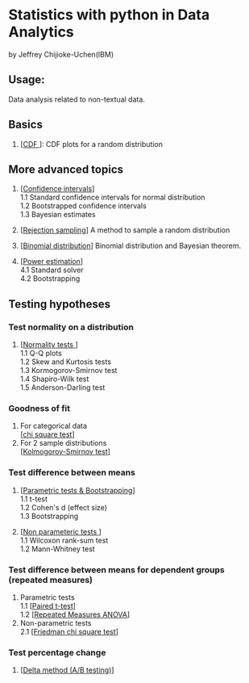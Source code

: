 # Statistics with python in Data Analytics

by Jeffrey Chijioke-Uchen(IBM)     

## Usage:   
Data analysis related to non-textual data. 

## Basics   

1. [<a href="https://github.com/schijioke-uche/python-paired-sample-t-test/blob/main/notebooks/CDF.ipynb">CDF </a>]: CDF plots for a random distribution   

## More advanced topics     
1. [<a href="https://github.com/schijioke-uche/python-paired-sample-t-test/blob/main/notebooks/confidence_intervals.ipynb">Confidence intervals</a>]    
	1.1  Standard confidence intervals for normal distribution   
	1.2  Bootstrapped confidence intervals   
	1.3  Bayesian estimates    

2. [<a href="https://github.com/schijioke-uche/python-paired-sample-t-test/blob/main/notebooks/Sampling%20a%20random%20distribution.ipynb">Rejection sampling</a>] A method to sample a random distribution     

3. [<a href="https://github.com/schijioke-uche/python-paired-sample-t-test/blob/main/notebooks/mle_binomial.ipynb">Binomial distribution</a>] Binomial distribution and Bayesian theorem.         

4. [<a href="https://github.com/schijioke-uche/python-paired-sample-t-test/blob/main/notebooks/Power%20estimation.ipynb">Power estimation</a>]    
4.1 Standard solver   
4.2 Bootstrapping    


## Testing hypotheses     


### Test normality on a distribution   
1. [<a href="https://github.com/schijioke-uche/python-paired-sample-t-test/blob/main/notebooks/Normality%20test.ipynb">Normality tests </a>]    
	1.1 Q-Q plots   
	1.2 Skew and Kurtosis tests   
	1.3 Kormogorov-Smirnov test  
	1.4 Shapiro-Wilk test    
	1.5 Anderson-Darling test    

### Goodness of fit     
1. For categorical data    
[<a href="https://github.com/schijioke-uche/python-paired-sample-t-test/blob/main/notebooks/Goodness%20of%20fit.ipynb">chi square test</a>]        
2. For 2 sample distributions     
[<a href="https://github.com/schijioke-uche/python-paired-sample-t-test/blob/main/notebooks/Kolmogorov-Smirnov%20test.ipynb">Kolmogorov-Smirnov test</a>]        

### Test difference between means
1. [<a href="https://github.com/schijioke-uche/python-paired-sample-t-test/blob/main/notebooks/Difference%20between%20means.ipynb">Parametric tests & Bootstrapping</a>]   
	1.1 t-test   
	1.2 Cohen's d (effect size)   
	1.3 Bootstrapping   
 
2. [<a href="https://github.com/schijioke-uche/python-paired-sample-t-test/blob/main/notebooks/Wilcoxon%20rank-sum%20test.ipynb">Non parameteric tests </a>]    
	1.1 Wilcoxon rank-sum test    
	1.2 Mann-Whitney test  

### Test difference between means for dependent groups (repeated measures)      
1. Parametric tests      
1.1 [<a href="https://github.com/schijioke-uche/python-paired-sample-t-test/blob/main/notebooks/paired%20t-test.ipynb">Paired t-test</a>]     
1.2 [<a href="https://github.com/schijioke-uche/python-paired-sample-t-test/blob/main/notebooks/Repeated%20measures%20ANOVA.ipynb">Repeated Measures ANOVA</a>]    
2. Non-parametric tests      
2.1 [<a href="https://github.com/schijioke-uche/python-paired-sample-t-test/blob/main/notebooks/Friedman%20chi%20square.ipynb">Friedman chi square test</a>]    

### Test percentage change     
1. [<a href="https://github.com/schijioke-uche/python-paired-sample-t-test/blob/main/notebooks/delta%20method.ipynb">Delta method (A/B testing)</a>]     
